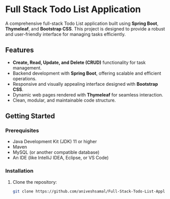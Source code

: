 # Full Stack Todo List Application

A comprehensive full-stack Todo List application built using **Spring Boot**, **Thymeleaf**, and **Bootstrap CSS**. This project is designed to provide a robust and user-friendly interface for managing tasks efficiently.

## Features

- **Create, Read, Update, and Delete (CRUD)** functionality for task management.
- Backend development with **Spring Boot**, offering scalable and efficient operations.
- Responsive and visually appealing interface designed with **Bootstrap CSS**.
- Dynamic web pages rendered with **Thymeleaf** for seamless interaction.
- Clean, modular, and maintainable code structure.

## Getting Started

### Prerequisites

- Java Development Kit (JDK) 11 or higher
- Maven
- MySQL (or another compatible database)
- An IDE (like IntelliJ IDEA, Eclipse, or VS Code)

### Installation

1. Clone the repository:
   ```bash
   git clone https://github.com/aniveshsamal/Full-Stack-Todo-List-Application.git
